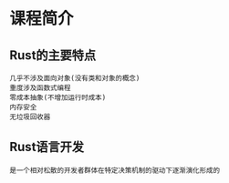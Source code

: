 # 课程简介
## Rust的主要特点
    几乎不涉及面向对象(没有类和对象的概念)
    重度涉及函数式编程
    零成本抽象(不增加运行时成本)
    内存安全
    无垃圾回收器
    
## Rust语言开发
    是一个相对松散的开发者群体在特定决策机制的驱动下逐渐演化形成的
